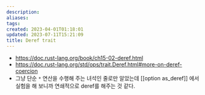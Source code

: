 ```yaml
---
description:
aliases: 
tags: 
created: 2023-04-01T01:18:01
updated: 2023-07-11T15:21:09
title: Deref trait
---
```

- https://doc.rust-lang.org/book/ch15-02-deref.html
- https://doc.rust-lang.org/std/ops/trait.Deref.html#more-on-deref-coercion
- 그냥 단순 `*` 연산을 수행해 주는 녀석인 줄로만 알았는데 [[option as_deref]] 에서 실험을 해 보니까 연쇄적으로 deref를 해주는 것 같다.